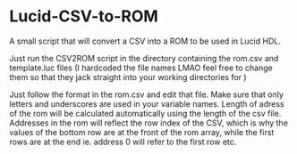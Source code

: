 # Lucid-CSV-to-ROM
A small script that will convert a CSV into a ROM to be used in Lucid HDL. 

Just run the CSV2ROM script in the directory containing the rom.csv and template.luc files (I hardcoded the file names LMAO feel free to change them so that they jack straight into your working directories for )

Just follow the format in the rom.csv and edit that file. Make sure that only letters and underscores are used in your variable names. Length of adress of the rom will be calculated automatically using the length of the csv file. Addresses in the rom will reflect the row index of the CSV, which is why the values of the bottom row are at the front of the rom array, while the first rows are at the end ie. address 0 will refer to the first row etc. 
